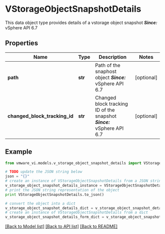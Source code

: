 # VStorageObjectSnapshotDetails

This data object type provides details of a vstorage object snapshot  ***Since:*** vSphere API 6.7 

## Properties
Name | Type | Description | Notes
------------ | ------------- | ------------- | -------------
**path** | **str** | Path of the snaphost object  ***Since:*** vSphere API 6.7  | [optional] 
**changed_block_tracking_id** | **str** | Changed block tracking ID of the snapshot  ***Since:*** vSphere API 6.7  | [optional] 

## Example

```python
from vmware_vi.models.v_storage_object_snapshot_details import VStorageObjectSnapshotDetails

# TODO update the JSON string below
json = "{}"
# create an instance of VStorageObjectSnapshotDetails from a JSON string
v_storage_object_snapshot_details_instance = VStorageObjectSnapshotDetails.from_json(json)
# print the JSON string representation of the object
print VStorageObjectSnapshotDetails.to_json()

# convert the object into a dict
v_storage_object_snapshot_details_dict = v_storage_object_snapshot_details_instance.to_dict()
# create an instance of VStorageObjectSnapshotDetails from a dict
v_storage_object_snapshot_details_form_dict = v_storage_object_snapshot_details.from_dict(v_storage_object_snapshot_details_dict)
```
[[Back to Model list]](../README.md#documentation-for-models) [[Back to API list]](../README.md#documentation-for-api-endpoints) [[Back to README]](../README.md)


